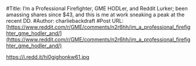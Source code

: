 #Title: I’m a Professional Firefighter, GME HODLer, and Reddit Lurker; been amassing shares since $43, and this is me at work sneaking a peak at the recent DD.
#Author: charliebackdraft
#Post URL: [https://www.reddit.com/r/GME/comments/n2r6hh/im_a_professional_firefighter_gme_hodler_and/](https://www.reddit.com/r/GME/comments/n2r6hh/im_a_professional_firefighter_gme_hodler_and/)


https://i.redd.it/hi0gighonkw61.jpg